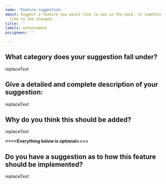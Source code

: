 ```yaml
---
name: 'Feature suggestion. '
about: Suggest a feature you would like to see in the pack, or something you would
  like to see changed.
title: ''
labels: enhancement
assignees: ''

---
```


<!---
This is the suggestion template. It is for suggesting features or gameplay changes, not mods. If you want to suggest a mod, do so through the Discord because it will likely not be accepted save for rare circumstances, and we don't need the issue tracker cluttered. 

===================================
# The title of this issue should be a brief description of your suggestion to make it easier to find, with 
# the beginning being the name of a suggestion category inside brackets "[]".
# You must assign your submission to a project in the menu bar to the right!
# Click on projects, repository, and then on "bug tracking" if this is a bug report, or "project 
# organization" if this is a suggestion. This helps us organize them.
===================================

Please provide the requested information. If you do not, your issue will simply be ignored and closed. You may be asked by a dev to provide additional information. If you do not provide additional information within a reasonable window of time, your issue will also be closed. 

Make sure to look at existing suggestions using the search feature so that you don't make duplicate suggestions. 

The different suggestion categories are: 
- Game mechanic: Related to general game mechanics.
- Recipe: Anything related to any kind of crafting or processing recipe.
- Mob: Anything related to mob spawning (minus the invasion feature), mob stats, or mob-planet distribution. 
- Worldgen: Anything related to general world generation.
- Planet: Anything related to planet design or features, as well as suggesting new planets (we rarely accept new planets unless it is relevant to progression and a unique enough design to warrant adding yet another dimension).
- Other: Anything that doesn't fit the above categories.
--->

## **What category does your suggestion fall under?**
replaceText

## **Give a detailed and complete description of your suggestion:**
replaceText

## **Why do you think this should be added?**
replaceText

**====Everything below is optional====**

## **Do you have a suggestion as to how this feature should be implemented?**
replaceText
